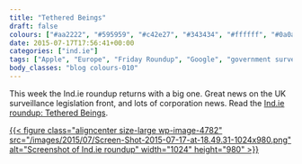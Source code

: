 ```yaml
---
title: "Tethered Beings"
draft: false
colours: ["#aa2222", "#595959", "#c42e27", "#343434", "#ffffff", "#0a0a0a", "#ffffff"]
date: 2015-07-17T17:56:41+00:00
categories: ["ind.ie"]
tags: ["Apple", "Europe", "Friday Roundup", "Google", "government surveillance", "Internet Of Things", "privacy", "surveillance", "UK"]
body_classes: "blog colours-010"
---
```


This week the Ind.ie roundup returns with a big one. Great news on the UK surveillance legislation front, and lots of corporation news. Read the [Ind.ie roundup: Tethered Beings](https://ind.ie/blog/tethered-beings/).

[{{< figure class="aligncenter size-large wp-image-4782" src="/images/2015/07/Screen-Shot-2015-07-17-at-18.49.31-1024x980.png" alt="Screenshot of Ind.ie roundup" width="1024" height="980" >}}](https://ind.ie/blog/tethered-beings/)

	